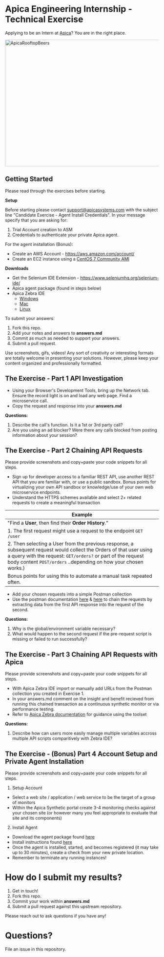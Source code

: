 # Apica Engineering Internship - Technical Exercise

Applying to be an Intern at [Apica](https://apicasystems.com)? You are in the right place. 

<img src="https://files.apicasystem.com/HiringEngineersUS/Apica+Rooftop+Meetup.jpeg" width="625px" height="415" alt="ApicaRooftopBeers" title="Apica Team on our Santa Monica rooftop">



## Getting Started

Please read through the exercises before starting.



**Setup**

Before starting please contact support@apicasystems.com with the subject line "Candidate Exercise - Agent Install Credentials".  In your message specify that you are asking for:
1) Trial Account creation to ASM 
2) Credentials to authenticate your private Apica agent.

For the agent installation (Bonus):
- Create an AWS Account - https://aws.amazon.com/account/
- Create an EC2 instance using a [CentOS 7 Community AMI](https://aws.amazon.com/marketplace/pp/B00O7WM7QW?ref=cns_srchrow)

**Downloads**

* Get the Selenium IDE Extension - https://www.seleniumhq.org/selenium-ide/
* Apica agent package (found in steps below)
* Apica Zebra IDE
	- [Windows](http://zebrascriptingtools.apicasystems.com/download/zst-0.5.5.msi)
	- [Mac](http://zebrascriptingtools.apicasystems.com/download/zst-0.5.5.dmg)
	- [Linux](http://zebrascriptingtools.apicasystems.com/download/zst-0.5.5.deb)


To submit your answers:

1. Fork this repo.
2. Add your notes and answers to **answers.md**
3. Commit as much as needed to support your answers.
4. Submit a pull request.

Use screenshots, gifs, videos! Any sort of creativity or interesting formats are totally welcome in presenting your solutions.  However, please keep your content organized and professionally formatted.


## The Exercise - Part 1 API Investigation

- Using your Browser's Development Tools, bring up the Network tab.  Ensure the record light is on and load any web page. Find a microservice call.
- Copy the request and response into your **answers.md** 

**Questions:**
1. Describe the call's function. Is it a 1st or 3rd party call?
2. Are you using an ad blocker?  Were there any calls blocked from posting information about your session?

## The Exercise - Part 2 Chaining API Requests

Please provide screenshots and copy+paste your code snippets for all steps.

- Sign up for developer access to a familiar REST API, use another REST API that you are familiar with, or use a public sandbox.  Bonus points for virtualizing your own API sandbox or knowledge/use of your own web microservice endpoints.
- Understand the HTTPS schemes available and select 2+ related requests to create a meaningful transaction

| Example   |
| ------ |
|  "Find a **User**, then find their **Order History**." |
| 1.  The first request might use a request to the endpoint `GET /user` |
| 2.  Then selecting a User from the previous response, a subsequent request would collect the Orders of that user using a query with the request: `GET/orders?` or part of the request body content `POST/orders`  ..depending on how your chosen  works.) |
| Bonus points for using this to automate a manual task repeated often.|

- Add your chosen requests into a simple Postman collection
- Use the postman documentation [here](https://blog.getpostman.com) & [here](https://learning.getpostman.com/) to chain the requests by extracting data from the first API response into the request of the second.

**Questions:**
1. Why is the global/environment variable necessary?
2. What would happen to the second request if the pre-request script is missing or failed to run successfully?

## The Exercise - Part 3 Chaining API Requests with Apica

Please provide screenshots and copy+paste your code snippets for all steps.

- With Apica Zebra IDE import or manually add URLs from the Postman collection you created in Exercise 1.
- In your answers.md comment on the insight and benefit recieved from running this chained transaction as a continuous synthetic monitor or via performance testing.
- Refer to [Apica Zebra documentation](https://academy.apicasystems.com/astdocs/doku.php) for guidance using the toolset

**Questions:**
1. Describe how can users more easily manage multiple variables accross multiple API scripts comparitively with Zebra IDE?



## The Exercise - (Bonus) Part 4 Account Setup and Private Agent Installation

Please provide screenshots and copy+paste your code snippets for all steps.
1. Setup Account
- Select a web site / application / web service to be the target of a group of monitors
- Within the Apica Synthetic portal create 3-4 monitoring checks against your chosen site (or however many you feel appropriate to evaluate that site and its components)
2. Install Agent
- Download the agent package found [here](https://apica-packages.s3.eu-central-1.amazonaws.com/current/asm-browser-agent/1.2.2/el/7/asm-browser-agent-1.2.2-1.el7.x86_64.rpm)
- Install instructions found [here](https://files.apicasystem.com/se/ASM+Agent+Installation+Manual+-+CentOS7.pdf)
- Once the agent is installed, started, and becomes registered (it may take up to 30 minutes), create a check from your new private location.
- Remember to terminate any running instances!



# How do I submit my results?

1. Get in touch!
2. Fork this repo.
3. Commit your work within **answers.md**
4. Submit a pull request against this upstream repository.

Please reach out to ask questions if you have any!  

# Questions?
File an issue in this repository.
